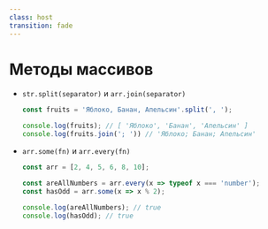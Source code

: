 ```yaml
---
class: host
transition: fade
---
```


# Методы массивов

<v-clicks at="0">
<ul>

<li>

`str.split(separator)` и `arr.join(separator)`
```js
const fruits = 'Яблоко, Банан, Апельсин'.split(', ');

console.log(fruits); // [ 'Яблоко', 'Банан', 'Апельсин' ]
console.log(fruits.join('; ')) // 'Яблоко; Банан; Апельсин'
```
</li>

<li>

`arr.some(fn)` и `arr.every(fn)`
```js
const arr = [2, 4, 5, 6, 8, 10];

const areAllNumbers = arr.every(x => typeof x === 'number');
const hasOdd = arr.some(x => x % 2);

console.log(areAllNumbers); // true
console.log(hasOdd); // true
```
</li>

</ul>
</v-clicks>

<style>
.host code {
    font-size: 1rem;
}

.host li p {
    margin-bottom: 0.25rem;
}
</style>
